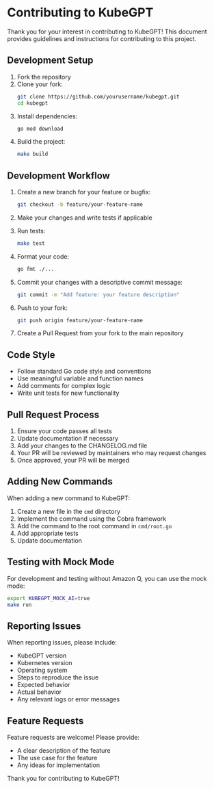 # Contributing to KubeGPT

Thank you for your interest in contributing to KubeGPT! This document provides guidelines and instructions for contributing to this project.

## Development Setup

1. Fork the repository
2. Clone your fork:
   ```bash
   git clone https://github.com/yourusername/kubegpt.git
   cd kubegpt
   ```
3. Install dependencies:
   ```bash
   go mod download
   ```
4. Build the project:
   ```bash
   make build
   ```

## Development Workflow

1. Create a new branch for your feature or bugfix:
   ```bash
   git checkout -b feature/your-feature-name
   ```

2. Make your changes and write tests if applicable

3. Run tests:
   ```bash
   make test
   ```

4. Format your code:
   ```bash
   go fmt ./...
   ```

5. Commit your changes with a descriptive commit message:
   ```bash
   git commit -m "Add feature: your feature description"
   ```

6. Push to your fork:
   ```bash
   git push origin feature/your-feature-name
   ```

7. Create a Pull Request from your fork to the main repository

## Code Style

- Follow standard Go code style and conventions
- Use meaningful variable and function names
- Add comments for complex logic
- Write unit tests for new functionality

## Pull Request Process

1. Ensure your code passes all tests
2. Update documentation if necessary
3. Add your changes to the CHANGELOG.md file
4. Your PR will be reviewed by maintainers who may request changes
5. Once approved, your PR will be merged

## Adding New Commands

When adding a new command to KubeGPT:

1. Create a new file in the `cmd` directory
2. Implement the command using the Cobra framework
3. Add the command to the root command in `cmd/root.go`
4. Add appropriate tests
5. Update documentation

## Testing with Mock Mode

For development and testing without Amazon Q, you can use the mock mode:

```bash
export KUBEGPT_MOCK_AI=true
make run
```

## Reporting Issues

When reporting issues, please include:

- KubeGPT version
- Kubernetes version
- Operating system
- Steps to reproduce the issue
- Expected behavior
- Actual behavior
- Any relevant logs or error messages

## Feature Requests

Feature requests are welcome! Please provide:

- A clear description of the feature
- The use case for the feature
- Any ideas for implementation

Thank you for contributing to KubeGPT!